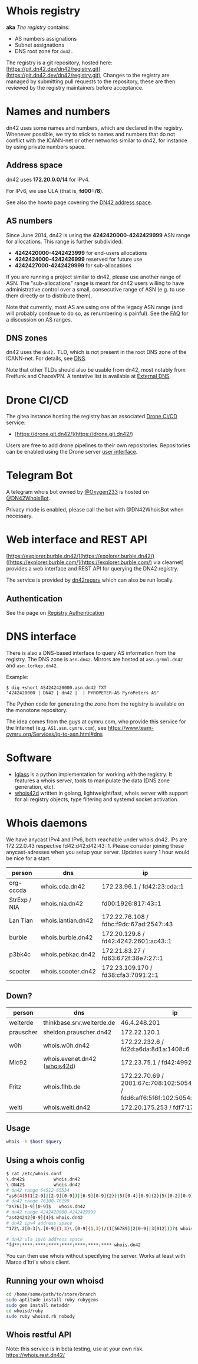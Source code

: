 # Whois registry
**aka** _The registry_ contains:

  * AS numbers assignations
  * Subnet assignations
  * DNS root zone for `dn42.`

The registry is a git repository, hosted here: [https://git.dn42.dev/dn42/registry.git](https://git.dn42.dev/dn42/registry.git), Changes to the registry are managed by submitting pull requests to the repository, these are then reviewed by the registry maintainers before acceptance. 

# Names and numbers

dn42 uses some names and numbers, which are declared in the registry.  Whenever possible, we try to stick to names and numbers that do not conflict with the ICANN-net or other networks similar to dn42, for instance by using private numbers space.

## Address space

dn42 uses **172.20.0.0/14** for IPv4.

For IPv6, we use ULA (that is, **fd00::/8**).

See also the howto page covering the [DN42 address space](/howto/Address-Space).

## AS numbers

Since June 2014, dn42 is using the **4242420000-4242429999** ASN range for allocations. This range is further subdivided:
* **4242420000-4242423999** for end-users allocations
* **4242424000-4242426999** reserved for future use
* **4242427000-4242429999** for sub-allocations

If you are running a project similar to dn42, please use another range of ASN. The "sub-allocations" range is meant for dn42 users willing to have administrative control over a small, consecutive range of ASN (e.g. to use them directly or to distribute them).

Note that currently, most AS are using one of the legacy ASN range (and will probably continue to do so, as renumbering is painful). See the [FAQ](/FAQ#frequently-asked-questions_why-are-you-using-asn-in-the-76100-76199-range) for a discussion on AS ranges.

## DNS zones

dn42 uses the `dn42.` TLD, which is not present in the root DNS zone of the ICANN-net.  For details, see [DNS](DNS).

Note that other TLDs should also be usable from dn42, most notably from Freifunk and ChaosVPN. A tentative list is available at [External DNS](/services/dns/External-DNS).

# Drone CI/CD

The gitea instance hosting the registry has an associated [Drone CI/CD](https://drone.io/) service:

- [https://drone.git.dn42/](https://drone.git.dn42/)

Users are free to add drone pipelines to their own repositories. Repositories can be enabled using the Drone server [user interface](https://drone.git.dn42/).

# Telegram Bot
A telegram whois bot owned by [@Oxygen233](https://t.me/oxygen233) is hosted on [@DN42WhoisBot](https://t.me/DN42WhoisBot).

Privacy mode is enabled, please call the bot with @DN42WhoisBot when necessary.

# Web interface and REST API

[https://explorer.burble.dn42/](https://explorer.burble.dn42/) ([https://explorer.burble.com/](https://explorer.burble.com/) via clearnet) provides a web interface and REST API for querying the DN42 registry.

The service is provided by [dn42regsrv](https://git.dn42.us/burble/dn42regsrv) which can also be run locally.

## Authentication

See the page on [Registry Authentication](/howto/Registry-Authentication)

# DNS interface

There is also a DNS-based interface to query AS information from the registry. The DNS zone is `asn.dn42`. 
Mirrors are hosted at `asn.grmml.dn42` and `asn.lorkep.dn42`.

Example:

    $ dig +short AS4242420000.asn.dn42 TXT
    "4242420000 | DN42 | dn42 |  | PYROPETER-AS PyroPeters AS"

The Python code for generating the zone from the registry is available on the monotone repository.

The idea comes from the guys at cymru.com, who provide this service for the Internet (e.g. `AS1.asn.cymru.com`), see https://www.team-cymru.org/Services/ip-to-asn.html#dns

# Software

 * [lglass](/internal/lglass) is a python implementation for working with the registry. It features a whois server, tools to manipulate the data (DNS zone generation, etc).
 * [whois42d](https://github.com/dn42/whois42d) written in golang, lightweight/fast, whois server with support for all registry objects, type filtering and systemd socket activation.

# Whois daemons

We have anycast IPv4 and IPv6, both reachable under whois.dn42. IPs are 172.22.0.43 respective fd42:d42:d42:43::1. Please consider joining these anycast-adresses when you setup your server. Updates every 1 hour would be nice for a start.

| **person**  | **dns**                   | **ip**          |
|-------------|---------------------------|-----------------|
| org-cccda   | whois.cda.dn42            | 172.23.96.1 / fd42:23:cda::1 |
| StrExp / NIA| whois.nia.dn42            | fd00:1926:817:43::1 |
| Lan Tian    | whois.lantian.dn42        | 172.22.76.108 / fdbc:f9dc:67ad:2547::43 |
| burble      | whois.burble.dn42         | 172.20.129.8 / fd42:4242:2601:ac43::1 |
| p3bk4c      | whois.pebkac.dn42         | 172.21.83.27 / fd63:672f:38e7:27::1 |
| scooter     | whois.scooter.dn42        | 172.23.109.170 / fd38:cfa3:7091:2::1 |

## Down?

| **person**  | **dns**                   | **ip**          |
|------------|---------------------------|-----------------|
| welterde   | thinkbase.srv.welterde.de | 46.4.248.201    |
| prauscher  | sheldon.prauscher.dn42    | 172.22.120.1    |
| w0h        | whois.w0h.dn42               | 172.22.232.6 / fd2d:a6da:8d1a:1408::6 |
| Mic92      | whois.evenet.dn42 ([whois42d](https://git.dn42.us/dn42/whois42d)) | 172.23.75.1 / fd42:4992:6a6d::6 |
| Fritz      | whois.flhb.de                | 172.22.70.69 / 2001:67c:708:102:5054:ff:fe57:9573 / fdd6:aff6:5f6f:102:5054:ff:fe57:9573 |
| weiti       | whois.weiti.dn42          | 172.20.175.253 / fdf7:17d5:de49::43 |

## Usage
```sh
whois -h $host $query
```

## Using a whois config

```sh
$ cat /etc/whois.conf 
\.dn42$           whois.dn42
\-DN42$           whois.dn42
# dn42 range 64512-65534
^as6(4(5(1[2-9]|[2-9][0-9])|[6-9][0-9]{2})|5([0-4][0-9]{2}|5([0-2][0-9]|3[0-4])))$ whois.dn42
# dn42 range 76100-76199
^as761[0-9][0-9]$   whois.dn42
# dn42 range 4242420000-4242429999
^as424242[0-9]{4}$ whois.dn42
# dn42 ipv4 address space
^172\.2[0-3]\.[0-9]{1,3}\.[0-9]{1,3}(/(1[56789]|2[0-9]|3[012]))?$ whois.dn42

# dn42 ula ipv6 address space
^fd**:****:****:****:****:****:****:**** whois.dn42

```

You can then use whois without specifying the server. Works at least with Marco d'Itri's whois client.

## Running your own whoisd
```sh
cd /home/some/path/to/store/branch
sudo aptitude install ruby rubygems
sudo gem install netaddr
cd whoisd/ruby
sudo ruby whoisd.rb nobody
```
## Whois restful API
Note: this service is in beta testing, use at your own risk.
https://whois.rest.dn42/
